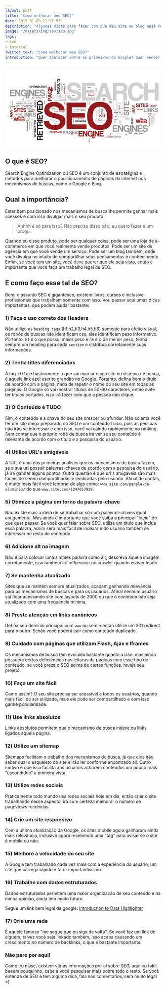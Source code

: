 ```yaml
---
layout: post
title: "Como melhorar meu SEO?"
date: 2015-01-09 21:21:53
description: "Algumas dicas para fazer com que seu site ou blog seja melhor indexado pelos buscadores."
image: "/assets/img/seo/seo.jpg"
tags:
- seo
- tutorial
twitter_text: "Como melhorar meu SEO?"
introduction: "Quer aparecer entre os primeiros do Google? Quer vender mais e ter mais acessos? Aprenda algumas técnicas de SEO para ser melhor indexado."
---
```


![SEO](/assets/img/seo/seo.jpg)

## O que é SEO?

Search Engine Optimization ou SEO é um conjunto de estratégias e métodos para melhorar o posicionamento de páginas da internet nos mecanismos de buscas, como o Google e Bing.

## Qual a importância?

Estar bem posicionado nos mecanismos de busca lhe permite ganhar mais acessos e com isso divulgar mais o seu produto.

>Ahhhh é só para isso? Não preciso disso não, eu quero fazer é um brógui.

Quando eu disse produto, pode ser qualquer coisa, pode ser uma loja de e-commerce em que você realmente vende produtos. Pode ser um site de agência em que você vende um serviço. Pode ser um blog também, onde você divulga no intuito de compartilhar seus pensamentos e conhecimento. Enfim, se você tem um site, você deve querer que ele seja visto, então é importante que você faça um trabalho legal de SEO.

## E como faço esse tal de SEO?

Bom, o assunto SEO é gigantesco, existem livros, cursos e inclusive profissionais que trabalham somente com isso. Vou passar aqui umas dicas importantes, que podem ajudar bastante:

### 1) Faça o uso correto dos Headers

Não utilize as `heading tags` (h1,h2,h3,h4,h5,h6) somente para efeito visual, os robôs de buscas não identificam css, eles identificam peso informativo. Portanto, `h1` é o que possui maior peso e `h6` é o de menor peso, tenha sempre um heading para cada `section` e distribua corretamente suas informações.

### 2) Tenha titles diferenciados

A tag `title` é basicamente o que vai marcar o seu site no sistema de busca, é aquele link azul escrito grandão no Google. Portanto, defina bem o título de acordo com a página, nada de repetir o nome do seu site em todas as páginas. O Google só vai mostrar títulos de 50-60 caracteres, então evite ter títulos cortados, isso irá fazer com que a pessoa não clique.

### 3) O Conteúdo é TUDO

Sim, o conteúdo é a chave do seu site crescer ou afundar. Não adianta você ter um site mega preparado no SEO e um conteúdo fraco, pois as pessoas não irão se interessar e com isso, você vai caindo rapidamente no ranking. Sem contar que o próprio robô de busca irá ver se seu conteúdo é relevante de acordo com o título e a pesquisa do usuário.

### 4) Utilize URL's amigáveis

A URL é uma das primeiras análises que os mecanismos de busca fazem, se a sua url possuir palavras-chaves de acordo com a pesquisa do usuário, já irá ganhar alguns pontos. Outra questão é que url's amigáveis são mais fáceis de serem compartilhadas e lembradas pelo usuário. Afinal de contas, é muito mais fácil você lembrar de algo como: `www.site.com/panela-de-aluminio/` do que `www.site.com/1247657939`.

### 5) Otimize a página em torno da palavra-chave

Não existe mais a ideia de se trabalhar só com palavras-chaves igual antigamente. Mas ainda é importante que você saiba a principal "ideia" do que quer passar. Se você quer falar sobre SEO, utilize um título que inclua essa palavra, assim será mais fácil de indexar e do usuário também se interessar no resto do conteúdo.

### 6) Adicione alt na imagem

Não é para colocar uma simples palavra como alt, descreva aquela imagem corretamente, isso também irá influenciar no crawler quando estiver lendo

### 7) Se mantenha atualizado

Sites que se mantém sempre atualizados, acabam ganhando relevância para os mecanismos de buscas e para os usuários. Afinal nenhum usuário vai ficar acessando site com layouts de 2000 ou que o conteúdo não seja atualizado com uma frequência mínima.

### 8) Preste atenção em links canônicos

Defina seu domínio principal com `www` ou sem e então utilize um 301 redirect para o outro. Senão você poderá cair como conteúdo duplicado.

### 9) Cuidado com páginas que utilizam Flash, Ajax e Iframes

Os mecanismos de busca tem evoluído bastante quanto a isso, mas ainda possuem certas deficiências nas leituras de páginas com esse tipo de conteúdo, se você preza o SEO acima de certas funções, reveja seu projeto.

### 10) Faça um site fácil

Como assim? O seu site precisa ser acessível a todos os usuários, quando mais fácil de ser utilizado, mais ele pode ser compartilhado e com isso ganhe popularidade.

### 11) Use links absolutos

Links absolutos permitem que o mecanismo de busca indexe ou links ligados aquela página.

### 12) Utilize um sitemap

Sitemaps facilitam o trabalho dos mecanismos de busca, já que eles irão saber qual o esqueleto do site e irão ler conforme encontrado ali. Outro motivo é que isso facilita aos usuários acharem conteúdos um pouco mais "escondidos" a primeira vista.

### 13) Utilize redes sociais

Praticamente todo mundo usa redes sociais hoje em dia, então criar o site trabalhando nesse aspecto, irá com certeza melhorar o número de pageviews recebidas.

### 14) Crie um site responsivo

Com a última atualização da Google, os sites mobile agora ganharam ainda mais relevância, inclusive agora recebendo uma "tag" para avisar se o site é mobile ou não.

### 15) Melhore a velocidade do seu site

A Google tem trabalhado cada vez mais com a experiência do usuário, um site que carrega rápido é fator importantíssimo.

### 16) Trabalhe com dados estruturados

Dados estruturados permitem uma maior organização de seu conteúdo e na minha opinião, ainda tem muito futuro.

Segue um link bem legal da google: [Introduction to Data Highlighter](https://www.youtube.com/watch?v=WrEJds3QeTw)

### 17) Crie uma rede

É aquele famoso "me segue que eu sigo de volta". Se você faz um link de alguém, talvez você seja linkado também, isso acaba causando um crescimento no número de backlinks, o que é bastante importante.

### Não pare por aqui!

Como eu disse, existem várias informações por aí sobre SEO, aqui eu falei beeem pouquinho, cabe a você pesquisar mais sobre todo o resto. Se você entende de SEO e tem alguma dica, fala nos comentários, será muito legal =)






